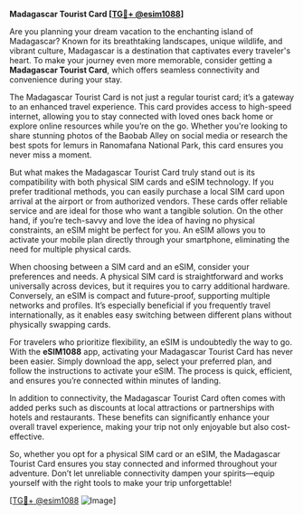 **Madagascar Tourist Card [[TG💪+ @esim1088](https://t.me/s/esim1088)]**

Are you planning your dream vacation to the enchanting island of Madagascar? Known for its breathtaking landscapes, unique wildlife, and vibrant culture, Madagascar is a destination that captivates every traveler's heart. To make your journey even more memorable, consider getting a **Madagascar Tourist Card**, which offers seamless connectivity and convenience during your stay.

The Madagascar Tourist Card is not just a regular tourist card; it’s a gateway to an enhanced travel experience. This card provides access to high-speed internet, allowing you to stay connected with loved ones back home or explore online resources while you’re on the go. Whether you're looking to share stunning photos of the Baobab Alley on social media or research the best spots for lemurs in Ranomafana National Park, this card ensures you never miss a moment.

But what makes the Madagascar Tourist Card truly stand out is its compatibility with both physical SIM cards and eSIM technology. If you prefer traditional methods, you can easily purchase a local SIM card upon arrival at the airport or from authorized vendors. These cards offer reliable service and are ideal for those who want a tangible solution. On the other hand, if you’re tech-savvy and love the idea of having no physical constraints, an eSIM might be perfect for you. An eSIM allows you to activate your mobile plan directly through your smartphone, eliminating the need for multiple physical cards.

When choosing between a SIM card and an eSIM, consider your preferences and needs. A physical SIM card is straightforward and works universally across devices, but it requires you to carry additional hardware. Conversely, an eSIM is compact and future-proof, supporting multiple networks and profiles. It’s especially beneficial if you frequently travel internationally, as it enables easy switching between different plans without physically swapping cards.

For travelers who prioritize flexibility, an eSIM is undoubtedly the way to go. With the **eSIM1088** app, activating your Madagascar Tourist Card has never been easier. Simply download the app, select your preferred plan, and follow the instructions to activate your eSIM. The process is quick, efficient, and ensures you’re connected within minutes of landing.

In addition to connectivity, the Madagascar Tourist Card often comes with added perks such as discounts at local attractions or partnerships with hotels and restaurants. These benefits can significantly enhance your overall travel experience, making your trip not only enjoyable but also cost-effective.

So, whether you opt for a physical SIM card or an eSIM, the Madagascar Tourist Card ensures you stay connected and informed throughout your adventure. Don’t let unreliable connectivity dampen your spirits—equip yourself with the right tools to make your trip unforgettable!

[[TG💪+ @esim1088](https://t.me/s/esim1088) ![Image](https://i.postimg.cc/Y0z9fWf4/image.png)]